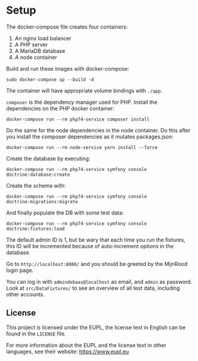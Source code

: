 # Setup

The docker-compose file creates four containers:
1. An nginx load balancer
2. A PHP server
3. A MariaDB database
4. A node container

Build and run these images with docker-compose:

`sudo docker-compose up --build -d`

The container will have appropriate volume bindings with `./app`.

`composer` is the dependency manager used for PHP. Install the dependencies on the PHP docker container:

`docker-compose run --rm php74-service composer install`

Do the same for the node dependencies in the node container.
Do this after you install the composer dependencies as it mutates packages.json:

`docker-compose run --rm node-service yarn install --force`

Create the database by executing:

`docker-compose run --rm php74-service symfony console doctrine:database:create`

Create the schema with:

`docker-compose run --rm php74-service symfony console doctrine:migrations:migrate`

And finally populate the DB with some test data:

`docker-compose run --rm php74-service symfony console doctrine:fixtures:load`

The default admin ID is 1, but be wary that each time you run the fixtures, this
ID will be incremented because of auto-increment options in the database.

Go to `http://localhost:8080/` and you should be greeted by the MijnRood login page.

You can log in with `admindebaas@localhost` as email, and `admin` as password.
Look at `src/DataFixtures/` to see an overview of all test data, including other accounts.

## License

This project is licensed under the EUPL, the license text in English can be found in the `LICENSE` file.

For more information about the EUPL and the license text in other languages, see their website: https://www.eupl.eu
